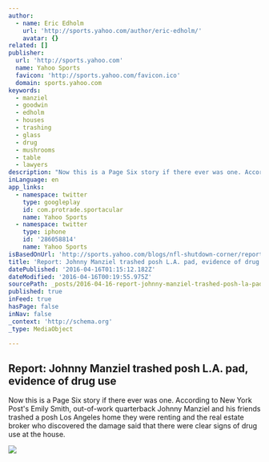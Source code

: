 ```yaml
---
author:
  - name: Eric Edholm
    url: 'http://sports.yahoo.com/author/eric-edholm/'
    avatar: {}
related: []
publisher:
  url: 'http://sports.yahoo.com'
  name: Yahoo Sports
  favicon: 'http://sports.yahoo.com/favicon.ico'
  domain: sports.yahoo.com
keywords:
  - manziel
  - goodwin
  - edholm
  - houses
  - trashing
  - glass
  - drug
  - mushrooms
  - table
  - lawyers
description: "Now this is a Page Six story if there ever was one. According to New York Post's Emily Smith, out-of-work quarterback Johnny Manziel and his friends trashed a posh Los Angeles home they were renting and the real estate broker who discovered the damage said that there were clear signs of drug use at the house."
inLanguage: en
app_links:
  - namespace: twitter
    type: googleplay
    id: com.protrade.sportacular
    name: Yahoo Sports
  - namespace: twitter
    type: iphone
    id: '286058814'
    name: Yahoo Sports
isBasedOnUrl: 'http://sports.yahoo.com/blogs/nfl-shutdown-corner/report--johnny-manziel-trashed-posh-l-a--pad--evidence-of-drug-use-125823320.html'
title: 'Report: Johnny Manziel trashed posh L.A. pad, evidence of drug use'
datePublished: '2016-04-16T01:15:12.182Z'
dateModified: '2016-04-16T00:19:55.975Z'
sourcePath: _posts/2016-04-16-report-johnny-manziel-trashed-posh-la-pad-evidence-of-dr.md
published: true
inFeed: true
hasPage: false
inNav: false
_context: 'http://schema.org'
_type: MediaObject

---
```

<article style=""><h1>Report: Johnny Manziel trashed posh L.A. pad, evidence of drug use</h1><p>Now this is a Page Six story if there ever was one. According to New York Post's Emily Smith, out-of-work quarterback Johnny Manziel and his friends trashed a posh Los Angeles home they were renting and the real estate broker who discovered the damage said that there were clear signs of drug use at the house.</p><img src="http://l2.yimg.com/bt/api/res/1.2/x1QaiuSReW2CTmnSQqjD.Q--/YXBwaWQ9eW5ld3NfbGVnbztmaT1maWxsO2g9Mzc3O3B4b2ZmPTUwO3B5b2ZmPTA7cT03NTt3PTY3MA--/http://media.zenfs.com/en_us/Sports/ap/201604131925699038154" /></article>